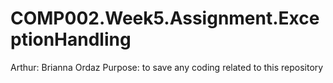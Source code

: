 # COMP002.Week5.Assignment.ExceptionHandling
Arthur: Brianna Ordaz
Purpose: to save any coding related to this repository